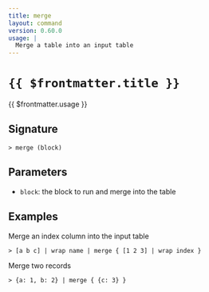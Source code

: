 ```yaml
---
title: merge
layout: command
version: 0.60.0
usage: |
  Merge a table into an input table
---
```


# `{{ $frontmatter.title }}`

<div style='white-space: pre-wrap;'>{{ $frontmatter.usage }}</div>

## Signature

`> merge (block)`

## Parameters

- `block`: the block to run and merge into the table

## Examples

Merge an index column into the input table

```shell
> [a b c] | wrap name | merge { [1 2 3] | wrap index }
```

Merge two records

```shell
> {a: 1, b: 2} | merge { {c: 3} }
```
